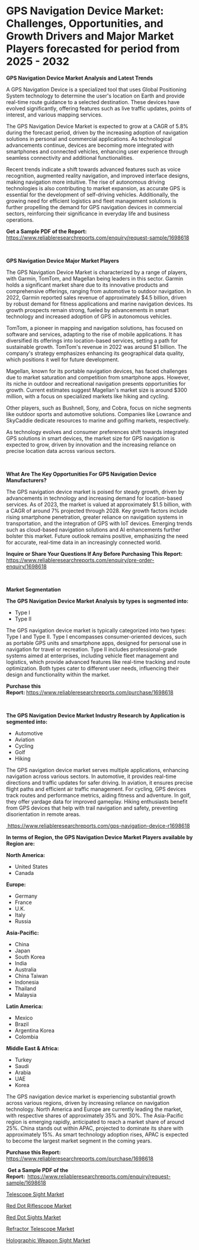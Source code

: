 <p><h1>GPS Navigation Device Market: Challenges, Opportunities, and Growth Drivers and Major Market Players forecasted for period from 2025 - 2032</h1></p><p><strong>GPS Navigation Device Market Analysis and Latest Trends</strong></p>
<p><p>A GPS Navigation Device is a specialized tool that uses Global Positioning System technology to determine the user's location on Earth and provide real-time route guidance to a selected destination. These devices have evolved significantly, offering features such as live traffic updates, points of interest, and various mapping services. </p><p>The GPS Navigation Device Market is expected to grow at a CAGR of 5.8% during the forecast period, driven by the increasing adoption of navigation solutions in personal and commercial applications. As technological advancements continue, devices are becoming more integrated with smartphones and connected vehicles, enhancing user experience through seamless connectivity and additional functionalities. </p><p>Recent trends indicate a shift towards advanced features such as voice recognition, augmented reality navigation, and improved interface designs, making navigation more intuitive. The rise of autonomous driving technologies is also contributing to market expansion, as accurate GPS is essential for the development of self-driving vehicles. Additionally, the growing need for efficient logistics and fleet management solutions is further propelling the demand for GPS navigation devices in commercial sectors, reinforcing their significance in everyday life and business operations.</p></p>
<p><strong>Get a Sample PDF of the Report:&nbsp;</strong> <a href="https://www.reliableresearchreports.com/enquiry/request-sample/1698618?utm_campaign=41&utm_medium=2&utm_source=Github&utm_content=ia&utm_term=09012025&utm_id=gps-navigation-device">https://www.reliableresearchreports.com/enquiry/request-sample/1698618</a></p>
<p>&nbsp;</p>
<p><strong>GPS Navigation Device Major Market Players</strong></p>
<p><p>The GPS Navigation Device Market is characterized by a range of players, with Garmin, TomTom, and Magellan being leaders in this sector. Garmin holds a significant market share due to its innovative products and comprehensive offerings, ranging from automotive to outdoor navigation. In 2022, Garmin reported sales revenue of approximately $4.5 billion, driven by robust demand for fitness applications and marine navigation devices. Its growth prospects remain strong, fueled by advancements in smart technology and increased adoption of GPS in autonomous vehicles.</p><p>TomTom, a pioneer in mapping and navigation solutions, has focused on software and services, adapting to the rise of mobile applications. It has diversified its offerings into location-based services, setting a path for sustainable growth. TomTom's revenue in 2022 was around $1 billion. The company's strategy emphasizes enhancing its geographical data quality, which positions it well for future development.</p><p>Magellan, known for its portable navigation devices, has faced challenges due to market saturation and competition from smartphone apps. However, its niche in outdoor and recreational navigation presents opportunities for growth. Current estimates suggest Magellan's market size is around $300 million, with a focus on specialized markets like hiking and cycling.</p><p>Other players, such as Bushnell, Sony, and Cobra, focus on niche segments like outdoor sports and automotive solutions. Companies like Lowrance and SkyCaddie dedicate resources to marine and golfing markets, respectively. </p><p>As technology evolves and consumer preferences shift towards integrated GPS solutions in smart devices, the market size for GPS navigation is expected to grow, driven by innovation and the increasing reliance on precise location data across various sectors.</p></p>
<p>&nbsp;</p>
<p><strong>What Are The Key Opportunities For GPS Navigation Device Manufacturers?</strong></p>
<p><p>The GPS navigation device market is poised for steady growth, driven by advancements in technology and increasing demand for location-based services. As of 2023, the market is valued at approximately $1.5 billion, with a CAGR of around 7% projected through 2028. Key growth factors include rising smartphone penetration, greater reliance on navigation systems in transportation, and the integration of GPS with IoT devices. Emerging trends such as cloud-based navigation solutions and AI enhancements further bolster this market. Future outlook remains positive, emphasizing the need for accurate, real-time data in an increasingly connected world.</p></p>
<p><strong>Inquire or Share Your Questions If Any Before Purchasing This Report:</strong> <a href="https://www.reliableresearchreports.com/enquiry/pre-order-enquiry/1698618?utm_campaign=41&utm_medium=2&utm_source=Github&utm_content=ia&utm_term=09012025&utm_id=gps-navigation-device">https://www.reliableresearchreports.com/enquiry/pre-order-enquiry/1698618</a></p>
<p>&nbsp;</p>
<p><strong>Market Segmentation</strong></p>
<p><strong>The GPS Navigation Device Market Analysis by types is segmented into:</strong></p>
<p><ul><li>Type I</li><li>Type II</li></ul></p>
<p><p>The GPS navigation device market is typically categorized into two types: Type I and Type II. Type I encompasses consumer-oriented devices, such as portable GPS units and smartphone apps, designed for personal use in navigation for travel or recreation. Type II includes professional-grade systems aimed at enterprises, including vehicle fleet management and logistics, which provide advanced features like real-time tracking and route optimization. Both types cater to different user needs, influencing their design and functionality within the market.</p></p>
<p><strong>Purchase this Report:&nbsp;</strong><a href="https://www.reliableresearchreports.com/purchase/1698618?utm_campaign=41&utm_medium=2&utm_source=Github&utm_content=ia&utm_term=09012025&utm_id=gps-navigation-device">https://www.reliableresearchreports.com/purchase/1698618</a></p>
<p>&nbsp;</p>
<p><strong>The GPS Navigation Device Market Industry Research by Application is segmented into:</strong></p>
<p><ul><li>Automotive</li><li>Aviation</li><li>Cycling</li><li>Golf</li><li>Hiking</li></ul></p>
<p><p>The GPS navigation device market serves multiple applications, enhancing navigation across various sectors. In automotive, it provides real-time directions and traffic updates for safer driving. In aviation, it ensures precise flight paths and efficient air traffic management. For cycling, GPS devices track routes and performance metrics, aiding fitness and adventure. In golf, they offer yardage data for improved gameplay. Hiking enthusiasts benefit from GPS devices that help with trail navigation and safety, preventing disorientation in remote areas.</p></p>
<p><a href="https://www.reliableresearchreports.com/gps-navigation-device-r1698618?utm_campaign=41&utm_medium=2&utm_source=Github&utm_content=ia&utm_term=09012025&utm_id=gps-navigation-device">&nbsp;https://www.reliableresearchreports.com/gps-navigation-device-r1698618</a></p>
<p><strong>In terms of Region, the GPS Navigation Device Market Players available by Region are:</strong></p>
<p>
    <p> <strong> North America: </strong>
        <ul>
            <li>United States</li>
            <li>Canada</li>
        </ul>
        </p> 
    <p> <strong> Europe: </strong>
        <ul>
            <li>Germany</li>
            <li>France</li>
            <li>U.K.</li>
            <li>Italy</li>
            <li>Russia</li>
        </ul>
        </p> 
    <p> <strong> Asia-Pacific: </strong>
        <ul>
            <li>China</li>
            <li>Japan</li>
            <li>South Korea</li>
            <li>India</li>
            <li>Australia</li>
            <li>China Taiwan</li>
            <li>Indonesia</li>
            <li>Thailand</li>
            <li>Malaysia</li>
        </ul>
        </p> 
    <p> <strong> Latin America: </strong>
        <ul>
            <li>Mexico</li>
            <li>Brazil</li>
            <li>Argentina Korea</li>
            <li>Colombia</li>
        </ul>
        </p> 
    <p> <strong> Middle East & Africa: </strong>
        <ul>
            <li>Turkey</li>
            <li>Saudi</li>
            <li>Arabia</li>
            <li>UAE</li>
            <li>Korea</li>
        </ul>
    </p>
    </p>
<p><p>The GPS navigation device market is experiencing substantial growth across various regions, driven by increasing reliance on navigation technology. North America and Europe are currently leading the market, with respective shares of approximately 35% and 30%. The Asia-Pacific region is emerging rapidly, anticipated to reach a market share of around 25%. China stands out within APAC, projected to dominate its share with approximately 15%. As smart technology adoption rises, APAC is expected to become the largest market segment in the coming years.</p></p>
<p><strong>Purchase this Report: </strong><a href="https://www.reliableresearchreports.com/purchase/1698618?utm_campaign=41&utm_medium=2&utm_source=Github&utm_content=ia&utm_term=09012025&utm_id=gps-navigation-device">https://www.reliableresearchreports.com/purchase/1698618</a></p>
<p>&nbsp;<strong>Get a Sample PDF of the Report:&nbsp;&nbsp;</strong><a href="https://www.reliableresearchreports.com/enquiry/request-sample/1698618?utm_campaign=41&utm_medium=2&utm_source=Github&utm_content=ia&utm_term=09012025&utm_id=gps-navigation-device">https://www.reliableresearchreports.com/enquiry/request-sample/1698618</a></p>
<p><strong></strong></p>
<p><p><a href="https://github.com/stephaniwo144/Market-Research-Report-List-1/blob/main/telescope-sight-market.md?utm_campaign=41&utm_medium=2&utm_source=Github&utm_content=ia&utm_term=09012025&utm_id=gps-navigation-device">Telescope Sight Market</a></p><p><a href="https://github.com/ParvinKhatun77/Market-Research-Report-List-1/blob/main/red-dot-riflescope-market.md?utm_campaign=41&utm_medium=2&utm_source=Github&utm_content=ia&utm_term=09012025&utm_id=gps-navigation-device">Red Dot Riflescope Market</a></p><p><a href="https://github.com/DixieGrimes/Market-Research-Report-List-1/blob/main/red-dot-sights-market.md?utm_campaign=41&utm_medium=2&utm_source=Github&utm_content=ia&utm_term=09012025&utm_id=gps-navigation-device">Red Dot Sights Market</a></p><p><a href="https://github.com/nathandecarvalho/Market-Research-Report-List-5/blob/main/refractor-telescope-market.md?utm_campaign=41&utm_medium=2&utm_source=Github&utm_content=ia&utm_term=09012025&utm_id=gps-navigation-device">Refractor Telescope Market</a></p><p><a href="https://github.com/abbislposival/Market-Research-Report-List-1/blob/main/holographic-weapon-sight-market.md?utm_campaign=41&utm_medium=2&utm_source=Github&utm_content=ia&utm_term=09012025&utm_id=gps-navigation-device">Holographic Weapon Sight Market</a></p></p>